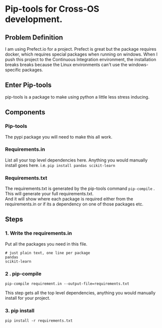 # Pip-tools for Cross-OS development.

## Problem Definition

I am using Prefect.io for a project. Prefect is great but the package requires docker, which requires special packages when running on windows. When I push this project to the Continuous Integration environment, the installation breaks breaks because the Linux environments can't use the windows-specific packages. 

## Enter Pip-tools

pip-tools is a package to make using python a little less stress inducing.

## Components

### Pip-tools

The pypi package you will need to make this all work. 

### Requirements.in

List all your top level dependencies here. Anything you would manually install goes here. i.e. `pip install pandas scikit-learn`

### Requirements.txt

The requirements.txt is generated by the pip-tools command `pip-compile` .   
This will generate your full requirements.txt.   
And it will show where each package is required either from the requirements.in or if its a dependency on one of those packages etc. 

## Steps

### 1. Write the requirements.in

Put all the packages you need in this file.

```text
# just plain text, one line per package
pandas
scikit-learn
```

### 2 . pip-compile 

```text
pip-compile requirement.in --output-file=requirements.txt
```

This step gets all the top level dependencies, anything you would manually install for your project.

### 3. pip install

```text
pip install -r requirements.txt
```



